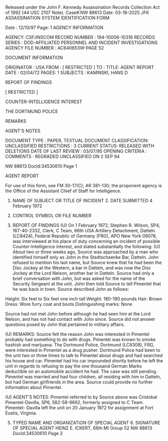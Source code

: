 Released under the John F. Kennedy
Assassination Records Collection Act of
1992 (44 USC 2107 Note). Case#:NW
88613 Date: 03-18-2025
JFK ASSASSINATION SYSTEM
IDENTIFICATION FORM

Date : 12/10/97
Page: 1
AGENCY INFORMATION

AGENCY: CSF/INSCOM
RECORD NUMBER : 194-10006-10316
RECORDS SERIES : DOD-AFFILIATED PERSONNEL AND INCIDENT INVESTIGATIONS
AGENCY FILE NUMBER : AC640653W-PAGE 52

DOCUMENT INFORMATION

ORIGINATOR : USA
FROM : [ RESTRICTED ]
TO :
TITLE: AGENT REPORT
DATE : 02/04/72
PAGES: 1
SUBJECTS : KAMINSKI, HANS D

REPORT OF FINDINGS

[ RESTRICTED ]

COUNTER-INTELLIGENCE INTEREST

THE DORTMUND POLICE

REMARKS

AGENT'S NOTES

DOCUMENT TYPE : PAPER, TEXTUAL DOCUMENT
CLASSIFICATION: UNCLASSIFIED
RESTRICTIONS : 3
CURRENT STATUS: RELEASED WITH DELETIONS
DATE OF LAST REVIEW : 03/07/95
OPENING CRITERIA :
COMMENTS : REGRADED UNCLASSIFIED ON 2 SEP 94

NW 88613 Docld:34530610 Page 1

AGENT REPORT

For use of this form, see FM 30-17(C); AR 381-130; the proponent agency is the Office of the Assistant Chief of Staff for Intelligence.
1. NAME OF SUBJECT OR TITLE OF INCIDENT 2. DATE SUBMITTED
4 February 1972
3. CONTROL SYMBOL OR FILE NUMBER

4. REPORT OF FINDINGS
(U)
On 1 February 1972, Stephen R. Wilson, SP4, 167-40-2332, Clerk,
C Team, 66th USA Artillery Detachment, Datteln (LC8424), Federal Republic of
Germany (FRG), APO New York 09078, was interviewed at his place of duty
concerning an incident of possible Counter-Intelligence interest, and stated
substantially the following:
(U)
About two or three weeks ago, Source was approached by a man
who identified himself only as John in the Stadtschaenke Bar, Datteln.
John refused to mention his last name, but Source knew that he had been
the Disc Jockey at the Western, a bar in Datteln, and was now the Disc
Jockey at the Lord Nelson, another bar in Datteln. Source had only a
brief conversation with John, but was asked for the name of the Security
Sergeant at the unit. John then told Source to tell Pimentel that he was
back in town. Source described John as follows:

Height: Six feet to Six feet one inch tall
Weight: 180-190 pounds
Hair: Brown
Dress: Wore furry coat and boots
Distinguishing marks: None

Source had not met John before although he had seen him at the Lord Nelson,
and has not had contact with John since. Source did not answer questions
posed by John that pertained to military affairs.

(U)
REMARKS: Source felt the reason John was interested in Pimentel
probably had something to do with drugs. Pimentel was known to smoke hashish
and marijuana. The Dortmund Police, Dortmund (LC9308), FRG, were interested
in Pimentel as a drug pusher. Dortmund Police had been to the unit two or
three times to talk to Pimentel about drugs and had searched his house and
car. Pimentel had his car impounded shortly before he left the unit in
regards to refusing to pay the one thousand German Marks deductible on an
automobile accident he had. The case was still pending. Pimentel was
married and had four children, all residing with him in Datteln, but had
German girlfriends in the area. Source could provide no further information
about Pimentel.

(U)
AGENT'S NOTES: Pimentel referred to by Source above was Cristobal
Pimentel-Davilla, SP6, 582-58-9662, formerly assigned to C Team. Pimentel-
Davilla left the unit on 20 January 1972 for assignment at Fort Eustis,
Virginia.

5. TYPED NAME AND ORGANIZATION OF SPECIAL AGENT 6. SIGNATURE OF SPECIAL AGENT
HEINZ E. ICKERT, 66th MI Group 52
NW 88613 Docld:34530610 Page 2

